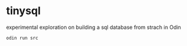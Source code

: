 # tinysql

experimental exploration on building a sql database from strach in Odin

```bash
odin run src
```
